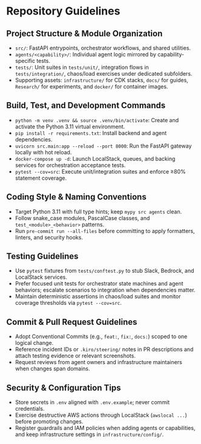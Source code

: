 # Repository Guidelines

## Project Structure & Module Organization
- `src/`: FastAPI entrypoints, orchestrator workflows, and shared utilities.
- `agents/<capability>/`: Individual agent logic mirrored by capability-specific tests.
- `tests/`: Unit suites in `tests/unit/`, integration flows in `tests/integration/`, chaos/load exercises under dedicated subfolders.
- Supporting assets: `infrastructure/` for CDK stacks, `docs/` for guides, `Research/` for experiments, and `docker/` for container images.

## Build, Test, and Development Commands
- `python -m venv .venv && source .venv/bin/activate`: Create and activate the Python 3.11 virtual environment.
- `pip install -r requirements.txt`: Install backend and agent dependencies.
- `uvicorn src.main:app --reload --port 8000`: Run the FastAPI gateway locally with hot reload.
- `docker-compose up -d`: Launch LocalStack, queues, and backing services for orchestration acceptance tests.
- `pytest --cov=src`: Execute unit/integration suites and enforce ≥80% statement coverage.

## Coding Style & Naming Conventions
- Target Python 3.11 with full type hints; keep `mypy src agents` clean.
- Follow snake_case modules, PascalCase classes, and `test_<module>_<behavior>` patterns.
- Run `pre-commit run --all-files` before committing to apply formatters, linters, and security hooks.

## Testing Guidelines
- Use `pytest` fixtures from `tests/conftest.py` to stub Slack, Bedrock, and LocalStack services.
- Prefer focused unit tests for orchestrator state machines and agent behaviors; escalate scenarios to integration when dependencies matter.
- Maintain deterministic assertions in chaos/load suites and monitor coverage thresholds via `pytest --cov=src`.

## Commit & Pull Request Guidelines
- Adopt Conventional Commits (e.g., `feat:`, `fix:`, `docs:`) scoped to one logical change.
- Reference incident IDs or `.kiro/steering/` notes in PR descriptions and attach testing evidence or relevant screenshots.
- Request reviews from agent owners and infrastructure maintainers when changes span domains.

## Security & Configuration Tips
- Store secrets in `.env` aligned with `.env.example`; never commit credentials.
- Exercise destructive AWS actions through LocalStack (`awslocal ...`) before promoting changes.
- Register guardrails and IAM policies when adding agents or capabilities, and keep infrastructure settings in `infrastructure/config/`.
